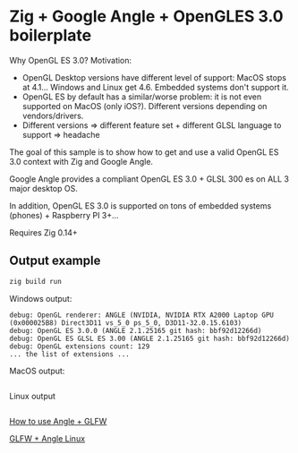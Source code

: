 # Zig + Google Angle + OpenGLES 3.0 boilerplate

Why OpenGL ES 3.0? Motivation:
- OpenGL Desktop versions have different level of support: MacOS stops at 4.1... Windows and Linux get 4.6. Embedded systems don't support it.
- OpenGL ES by default has a similar/worse problem: it is not even supported on MacOS (only iOS?). Different versions depending on vendors/drivers.
- Different versions => different feature set + different GLSL language to support => headache

The goal of this sample is to show how to get and use a valid OpenGL ES 3.0 context with Zig and Google Angle.

Google Angle provides a compliant OpenGL ES 3.0 + GLSL 300 es on ALL 3 major desktop OS.

In addition, OpenGL ES 3.0 is supported on tons of embedded systems (phones) + Raspberry PI 3+...

Requires Zig 0.14+

## Output example

```bash
zig build run
```

Windows output:
```
debug: OpenGL renderer: ANGLE (NVIDIA, NVIDIA RTX A2000 Laptop GPU (0x000025B8) Direct3D11 vs_5_0 ps_5_0, D3D11-32.0.15.6103)
debug: OpenGL ES 3.0.0 (ANGLE 2.1.25165 git hash: bbf92d12266d)
debug: OpenGL ES GLSL ES 3.00 (ANGLE 2.1.25165 git hash: bbf92d12266d)
debug: OpenGL extensions count: 129
... the list of extensions ...
```

MacOS output:
```
```

Linux output
```
```

[How to use Angle + GLFW](https://discourse.glfw.org/t/how-to-use-angle-glfw/2429/7)

[GLFW + Angle Linux](https://discourse.glfw.org/t/glfw-with-angle-egl-on-linux/2402/4)
